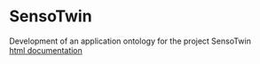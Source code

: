 # SensoTwin

Development of an application ontology for the project SensoTwin  
[html documentation](https://upaehler.github.io/SensoTwin/v1.0.0/)
